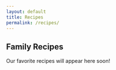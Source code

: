 ```yaml
---
layout: default
title: Recipes
permalink: /recipes/
---
```


## Family Recipes

Our favorite recipes will appear here soon!
